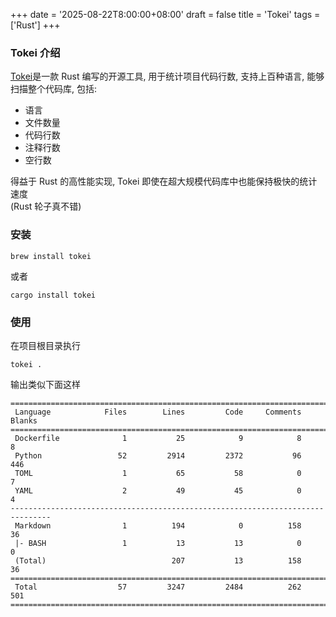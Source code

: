 +++
date = '2025-08-22T8:00:00+08:00'
draft = false
title = 'Tokei'
tags = ['Rust']
+++

### Tokei 介绍

[Tokei](https://github.com/XAMPPRocky/tokei)是一款 Rust 编写的开源工具, 用于统计项目代码行数, 支持上百种语言, 能够扫描整个代码库, 包括:

- 语言
- 文件数量
- 代码行数
- 注释行数
- 空行数

得益于 Rust 的高性能实现, Tokei 即使在超大规模代码库中也能保持极快的统计速度  
(Rust 轮子真不错)

### 安装

```
brew install tokei
```

或者

```
cargo install tokei
```

### 使用

在项目根目录执行

```
tokei .
```

输出类似下面这样

```
===============================================================================
 Language            Files        Lines         Code     Comments       Blanks
===============================================================================
 Dockerfile              1           25            9            8            8
 Python                 52         2914         2372           96          446
 TOML                    1           65           58            0            7
 YAML                    2           49           45            0            4
-------------------------------------------------------------------------------
 Markdown                1          194            0          158           36
 |- BASH                 1           13           13            0            0
 (Total)                            207           13          158           36
===============================================================================
 Total                  57         3247         2484          262          501
===============================================================================
```
